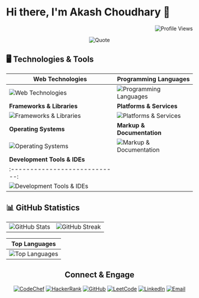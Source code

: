 # Hi there, I'm Akash Choudhary 👋

<div align="right">

![Profile Views](https://komarev.com/ghpvc/?username=iakashchoudhary&color=green)

</div>

<div align="center">

![Quote](https://github-readme-quotes-bay.vercel.app/quote?theme=default&animation=default&layout=default&font=default&fontColor=black&bgColor=white)

</div>

<!--
**iakashchoudhary/iakashchoudhary** is a ✨ _special_ ✨ repository because its `README.md` (this file) appears on your GitHub profile.

Here are some ideas to get you started:

- 🔭 I’m currently working on ...
- 🌱 I’m currently learning ...
- 👯 I’m looking to collaborate on ...
- 🤔 I’m looking for help with ...
- 💬 Ask me about ...
- 📫 How to reach me: ...
- 😄 Pronouns: ...
- ⚡ Fun fact: ...
-->

## 🖥️ Technologies & Tools

<div align="center">

| **Web Technologies**    | **Programming Languages**      |
|-------------------------|--------------------------------|
| ![Web Technologies](https://skillicons.dev/icons?i=html,css&theme=light) | ![Programming Languages](https://skillicons.dev/icons?i=java,py,cs,cpp,c&theme=light) |
| **Frameworks & Libraries** | **Platforms & Services** |
| ![Frameworks & Libraries](https://skillicons.dev/icons?i=dotnet,django,bootstrap,sklearn,tensorflow&theme=light) | ![Platforms & Services](https://skillicons.dev/icons?i=netlify,stackoverflow&theme=light) |
| **Operating Systems** | **Markup & Documentation**    |
| ![Operating Systems](https://skillicons.dev/icons?i=ubuntu,raspberrypi&theme=light) | ![Markup & Documentation](https://skillicons.dev/icons?i=md&theme=light) |
| **Development Tools & IDEs** |
|:----------------------------:|
| ![Development Tools & IDEs](https://skillicons.dev/icons?i=vscode,visualstudio,androidstudio,eclipse,figma,git,github,postman&theme=light) |

</div>

## 📊 GitHub Statistics

<table>
  <tr>
    <td><img src="https://github-readme-stats.vercel.app/api?username=iakashchoudhary&show_icons=true&theme=default" alt="GitHub Stats"></td>
    <td><img src="https://github-readme-streak-stats.herokuapp.com/?user=iakashchoudhary&theme=default" alt="GitHub Streak"></td>
  </tr>
</table>

<div align="center">

| **Top Languages** |
|:-----------------:|
| ![Top Languages](https://github-readme-stats.vercel.app/api/top-langs/?username=iakashchoudhary&layout=compact&theme=default) |

</div>

<div align="center">

## Connect & Engage

[![CodeChef](https://img.shields.io/badge/CodeChef-%23CC9966.svg?logo=codechef&logoColor=white)](https://www.codechef.com/users/akashchoudhari)
[![HackerRank](https://img.shields.io/badge/HackerRank-%2311B44C.svg?logo=hackerrank&logoColor=white)](https://www.hackerrank.com/iakashchoudhary)
[![GitHub](https://img.shields.io/badge/GitHub-%23121011.svg?logo=github&logoColor=white)](https://github.com/iakashchoudhary)
[![LeetCode](https://img.shields.io/badge/LeetCode-%23F7DF1E.svg?logo=leetcode&logoColor=black)](https://leetcode.com/iakashchoudhary)
[![LinkedIn](https://img.shields.io/badge/LinkedIn-%230077B5.svg?logo=linkedin&logoColor=white)](https://www.linkedin.com/in/iakashchoudhary)
[![Email](https://img.shields.io/badge/Email-%23D14836.svg?logo=gmail&logoColor=white)](mailto:akash01082001@gmail.com)

</div>
